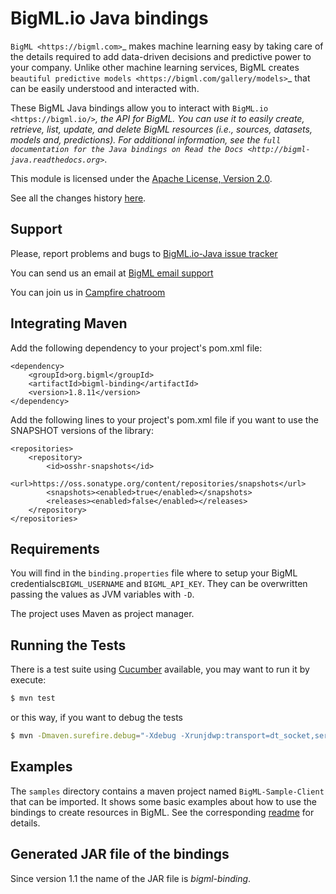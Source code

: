 # BigML.io Java bindings

`BigML <https://bigml.com>`_ makes machine learning easy by taking care
of the details required to add data-driven decisions and predictive
power to your company. Unlike other machine learning services, BigML
creates
`beautiful predictive models <https://bigml.com/gallery/models>`_ that
can be easily understood and interacted with.

These BigML Java bindings allow you to interact with
`BigML.io <https://bigml.io/>`_, the API
for BigML. You can use it to easily create, retrieve, list, update, and
delete BigML resources (i.e., sources, datasets, models and,
predictions). For additional information, see
the `full documentation for the Java
bindings on Read the Docs <http://bigml-java.readthedocs.org>`_.

This module is licensed under the
[Apache License, Version 2.0](http://www.apache.org/licenses/LICENSE-2.0.html).

See all the changes history [here](Changes.md).

## Support

Please, report problems and bugs to
[BigML.io-Java issue tracker](https://github.com/bigmlcom/bigml-java/issues)

You can send us an email at [BigML email support](mailto://support.bigml.com)

You can join us in [Campfire chatroom](https://bigmlinc.campfirenow.com/f20a0)


## Integrating Maven

Add the following dependency to your project's pom.xml file:

    <dependency>
        <groupId>org.bigml</groupId>
        <artifactId>bigml-binding</artifactId>
        <version>1.8.11</version>
    </dependency>

Add the following lines to your project's pom.xml file if you want to use the SNAPSHOT versions of the library:

    <repositories>
        <repository>
            <id>osshr-snapshots</id>
            <url>https://oss.sonatype.org/content/repositories/snapshots</url>
            <snapshots><enabled>true</enabled></snapshots>
            <releases><enabled>false</enabled></releases>
        </repository>
    </repositories>

## Requirements

You will find in the `binding.properties` file where to setup your BigML
credentialsc`BIGML_USERNAME` and `BIGML_API_KEY`.
They can be overwritten passing the values as JVM variables with `-D`.

The project uses Maven as project manager.

## Running the Tests

There is a test suite using [Cucumber](http://cukes.info/) available,
you may want to run it by execute:

```bash
$ mvn test
```

or this way, if you want to debug the tests

```bash
$ mvn -Dmaven.surefire.debug="-Xdebug -Xrunjdwp:transport=dt_socket,server=y,suspend=y,address=8000 -Xnoagent -Djava.compiler=NONE" test
```

## Examples

The `samples` directory contains a maven project named `BigML-Sample-Client`
that can be imported. It shows some basic examples about how to use the
bindings to create resources in BigML.
See the corresponding [readme](samples/BigML-Sample-Client/README.md) for details.

## Generated JAR file of the bindings

Since version 1.1 the name of the JAR file is _bigml-binding_.
